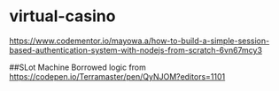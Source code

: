 # virtual-casino
https://www.codementor.io/mayowa.a/how-to-build-a-simple-session-based-authentication-system-with-nodejs-from-scratch-6vn67mcy3


##SLot Machine
Borrowed logic from https://codepen.io/Terramaster/pen/QyNJOM?editors=1101
